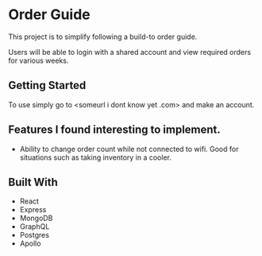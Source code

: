 # Order Guide

This project is to simplify following a build-to order guide.

Users will be able to login with a shared account and view required orders for various weeks.


## Getting Started
To use simply go to <someurl i dont know yet .com> and make an account.

## Features I found interesting to implement.
* Ability to change order count while not connected to wifi.  Good for situations such as taking inventory in a cooler.

## Built With
* React
* Express
* MongoDB
* GraphQL
* Postgres
* Apollo
